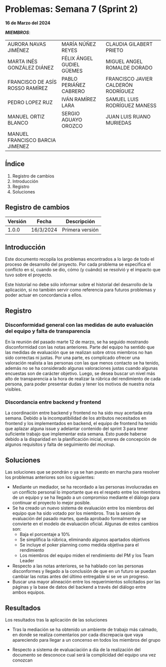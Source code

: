 # Problemas: Semana 7 (Sprint 2)
**16 de Marzo del 2024**


***MIEMBROS***:

<table>
  <tr>
    <td>AURORA NAVAS JIMÉNEZ</td>
    <td>MARÍA NÚÑEZ REYES</td>
    <td>CLAUDIA GILABERT PRIETO</td>
  </tr>
  <tr>
    <td>MARTA INÉS GONZÁLEZ DIÁNEZ</td>
    <td>FÉLIX ÁNGEL GUDIEL GÜEMES</td>
    <td>MIGUEL ANGEL ROMALDE DORADO</td>
  </tr>
  <tr>
    <td>FRANCISCO DE ASÍS ROSSO RAMÍREZ</td>
    <td>PABLO PERIÁÑEZ CABRERO</td>
    <td>FRANCISCO JAVIER CALDERÓN RODRÍGUEZ</td>
  </tr>
  <tr>
    <td>PEDRO LOPEZ RUZ</td>
    <td>IVÁN RAMÍREZ LARA</td>
    <td>SAMUEL LUIS RODRÍGUEZ MANESS</td>
  </tr>
  <tr>
    <td>MANUEL ORTIZ BLANCO</td>
    <td>SERGIO AGUAYO OROZCO</td>
    <td>JUAN LUIS RUANO MURIEDAS</td>
  </tr>
  <tr>
    <td>MANUEL FRANCISCO BARCIA JIMENEZ</td>
    <td></td>
    <td></td>
  </tr>
</table>


## Índice
1. Registro de cambios
2. Introducción
3. Registro
4. Soluciones

## Registro de cambios
**Versión** | **Fecha** | **Descripción**
--- | --- | ---
1.0.0 | 16/3/2024 | Primera versión


## Introducción
Este documento recopila los problemas encontrados a lo largo de todo el proceso de desarrollo del proyecto. Por cada problema se especifica el conflicto en sí, cuando se dio, cómo (y cuándo) se resolvió y el impacto que tuvo sobre el proyecto.

Este historial no debe sólo informar sobre el historial del desarrollo de la aplicación, si no también servir como referencia para futuros problemas y poder actuar en concordancia a ellos.



## Registro

### Disconformidad general con las medidas de auto evaluación del equipo y falta de transparencia
En la reunión del pasado marte 12 de marzo, se ha seguido mostrando disconformidad con las notas anteriores. Parte del equipo ha sentido que las medidas de evaluación que se realizan sobre otros miembros no han sido correctas ni justas. Por una parte, es complicado ofrecer una valoración realista a las personas con las que menos contacto se ha tenido, además no se ha considerado algunas valoraciones justas cuando algunas encuestas son de carácter objetivo. Luego, se desea buscar un nivel más alto de transparencia a la hora de realizar la rúbrica del rendimiento de cada persona, para poder presentar dudas y tener los motivos de nuestra nota visibles.

### Discordancia entre backend y frontend
La coordinación entre backend y frontend no ha sido muy acertada esta semana. Debido a la incompatibilidad de los atributos necesitados en frontend y los implementados en backend, el equipo de frontend ha tenido que aplazar alguna issue y adelantar contenido del sprint 3 para tener suficiente trabajo que implementar esta semana. Esto puede haberse debido a la disparidad en la planificación inicial, errores de concepción de algunos requisitos y falta de seguimiento del *mockup*.



## Soluciones
Las soluciones que se pondrán o ya se han puesto en marcha para resolver los problemas anteriores son los siguientes:

- Mediante un mediador, se ha recordado a las personas involucradas en un conflicto personal lo importante que es el respeto entre los miembros de un equipo y se ha llegado a un compromiso mediante el diálogo para continuar el proyecto lo mejor posible.
- Se ha creado un nuevo sistema de evaluación entre los miembros del equipo que ha sido votado por los miembros. Tras la sesion de evaluación del pasado martes, queda aprobado formalmente y se convierte en el modelo de evaluación oficial. Algunas de estos cambios son:
   - Baja el porcentaje a 10%
   - Se simplifica la rúbrica, eliminando algunos apartados objetivos
   - Se incluye el poker planning como medida objetiva para el rendimiento
   - Los miembros del equipo miden el rendimiento del PM y los Team Leader
- Respecto a las notas anteriores, se ha hablado con las personas disconformes y llegado a la conclusión de que en un futuro se puedan cambiar las notas antes del último entregable si se ve un progreso.
- Buscar una mayor alineación entre los requerimientos solicitados por las páginas y la base de datos del backend a través del diálogo entre ambos equipos.

## Resultados

Los resultados tras la aplicación de las soluciones

- Tras la mediación se ha obtenido un ambiente de trabajo más calmado, en donde se realiza comentarios por cada discrepacia que vaya apareciendo para llegar a un concenso en todos los miembros del grupo

- Respecto a sistema de evaluaciación a día de la realización del documento se desconoce cual será la complicidad del equipo una vez conozcan 
